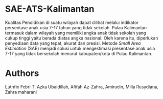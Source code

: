 # SAE-ATS-Kalimantan
Kualitas Pendidikan di suatu wilayah dapat dilihat melalui indikator persentase anak usia 7-17 tahun yang tidak sekolah. Pulau Kalimantan termasuk dalam wilayah yang memiliki angka anak tidak sekolah yang cukup tinggi yaitu berada diatas angka nasional. Oleh karena itu, diperlukan penyediaan data yang tepat, akurat dan presisi. Metode _Small Area Estimation_ (SAE) menjadi solusi untuk mengestimasi presentase anak usia 7-17 yang tidak bersekolah menurut kabupaten/kota di Pulau Kalimantan.
# Authors
Luthfio Febri T, Azka Ubaidillah, Afifah Az-Zahra, Amirudin, Milla Rusydiana, Zahra maharani
